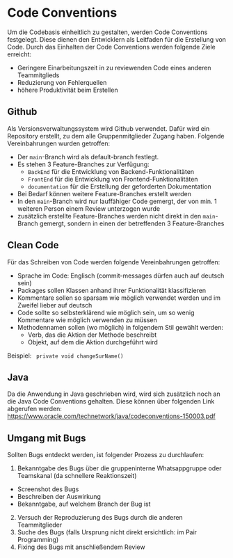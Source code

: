 # Code Conventions
Um die Codebasis einheitlich zu gestalten, werden Code Conventions festgelegt. Diese dienen den Entwicklern als Leitfaden für die Erstellung von Code. Durch das Einhalten der Code Conventions werden folgende Ziele erreicht:
* Geringere Einarbeitungszeit in zu reviewenden Code eines anderen Teammitglieds
* Reduzierung von Fehlerquellen
* höhere Produktivität beim Erstellen

## Github
Als Versionsverwaltungssystem wird Github verwendet. Dafür wird ein Repository erstellt, zu dem alle Gruppenmitglieder Zugang haben.
Folgende Vereinbahrungen wurden getroffen:
* Der `main`-Branch wird als default-branch festlegt.
* Es stehen 3 Feature-Branches zur Verfügung:
    * `BackEnd` für die Entwicklung von Backend-Funktionalitäten
    * `FrontEnd` für die Entwicklung von Frontend-Funktionalitäten
    * `documentation` für die Erstellung der geforderten Dokumentation
* Bei Bedarf können weitere Feature-Branches erstellt werden
* In den `main`-Branch wird nur lauffähiger Code gemergt, der von min. 1 weiteren Person einem Review unterzogen wurde
* zusätzlich erstellte Feature-Branches werden nicht direkt in den `main`-Branch gemergt, sondern in einen der betreffenden 3 Feature-Branches

## Clean Code
Für das Schreiben von Code werden folgende Vereinbahrungen getroffen:
* Sprache im Code: Englisch (commit-messages dürfen auch auf deutsch sein)
* Packages sollen Klassen anhand ihrer Funktionalität klassifizieren
* Kommentare sollen so sparsam wie möglich verwendet werden und im Zweifel lieber auf deutsch
* Code sollte so selbsterklärend wie möglich sein, um so wenig Kommentare wie möglich verwenden zu müssen
* Methodennamen sollen (wo möglich) in folgendem Stil gewählt werden:
    * Verb, das die Aktion der Methode beschreibt
    * Objekt, auf dem die Aktion durchgeführt wird

Beispiel:
``
private void changeSurName()``
## Java
Da die Anwendung in Java geschrieben wird, wird sich zusätzlich noch an die Java Code Conventions gehalten.
Diese können über folgenden Link abgerufen werden: https://www.oracle.com/technetwork/java/codeconventions-150003.pdf
## Umgang mit Bugs
Sollten Bugs entdeckt werden, ist folgender Prozess zu durchlaufen:
1. Bekanntgabe des Bugs über die gruppeninterne Whatsappgruppe oder Teamskanal (da schnellere Reaktionszeit)
* Screenshot des Bugs
* Beschreiben der Auswirkung
* Bekanntgabe, auf welchem Branch der Bug ist
2. Versuch der Reproduzierung des Bugs durch die anderen Teammitglieder
3. Suche des Bugs (falls Ursprung nicht direkt ersichtlich: im Pair Programming)
4. Fixing des Bugs mit anschließendem Review
